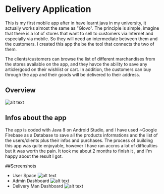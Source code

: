 # Delivery Application 
This is my first mobile app after in have learnt java in my university, it actually works almost the same as "Glovo".
The principle is simple, imagine that there is a lot of stores that want to sell to customers via Internet and especially via mobile. So they will need an intermediate between them and the customers. I created this app the be the tool that connects the two of them.

The clients/customers can browse the list of different marchandises from the stores available on the app, and they havce the ability to save any article/good on their wishlist or cart. In addition, the customers can buy through the app and their goods will be delivered to their address.


## Overview 
![alt text](https://github.com/SamoudiAnas/My-first-android-java-app/blob/main/Screenshots/1.PNG)


## Infos about the app
The app is coded with Java 8 on Android Studio, and I have used ~Google Firebase as a Database to save all the products informations and the list of the users/clients plus their infos and purchases.
The process of building this app was quite enjoyable, however I have ran accros a lot of difficulties but it was worth the pain. It took me about 2 months to finish it , and I'm happy about the result I got.

##Screenshots
- User Space
![alt text](https://github.com/SamoudiAnas/My-first-android-java-app/blob/main/Screenshots/6.PNG)
- Admin Dashboard
![alt text](https://github.com/SamoudiAnas/My-first-android-java-app/blob/main/Screenshots/16.PNG)
- Delivery Man Dashboard
![alt text](https://github.com/SamoudiAnas/My-first-android-java-app/blob/main/Screenshots/22.PNG)
